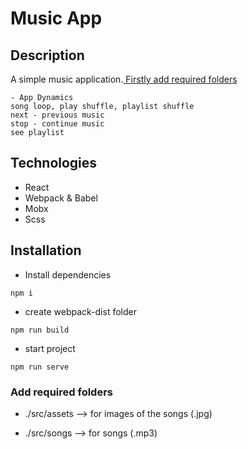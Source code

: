 # Music App

## Description
A simple music application.[ Firstly add required folders ](#add-required-folders)
```
- App Dynamics
song loop, play shuffle, playlist shuffle 
next - previous music
stop - continue music
see playlist  
```

## Technologies
- React
- Webpack & Babel
- Mobx
- Scss


## Installation
* Install dependencies
```
npm i
```
* create webpack-dist folder 
```
npm run build 
```
* start project 
```
npm run serve 
```
### Add required folders 
* ./src/assets --> for images of the songs (.jpg)

* ./src/songs --> for songs (.mp3)

